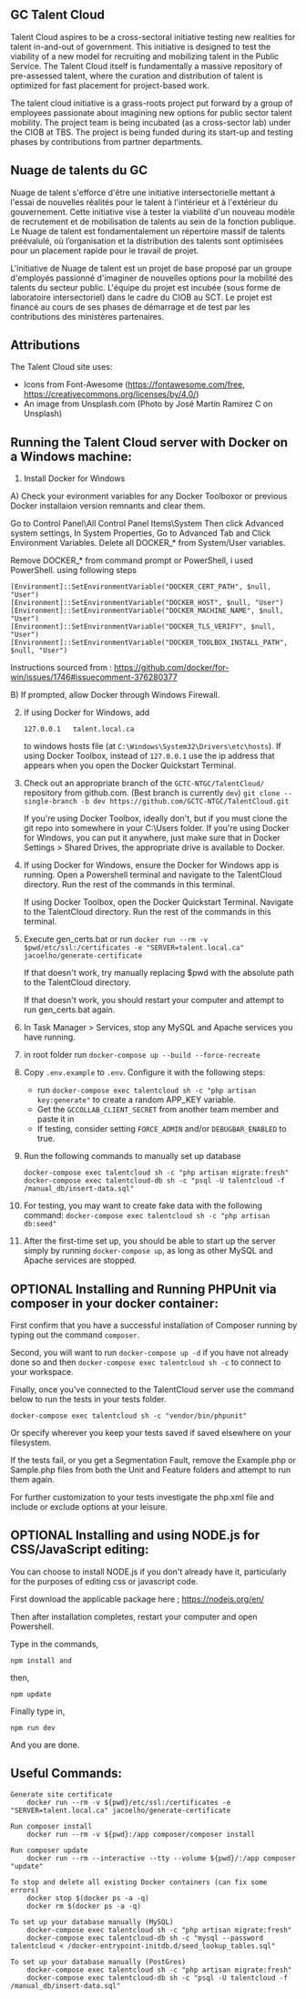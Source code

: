 ## GC Talent Cloud
Talent Cloud aspires to be a cross-sectoral initiative testing new realities for talent in-and-out of government. This initiative is designed to test the viability of a new model for recruiting and mobilizing talent in the Public Service. The Talent Cloud itself is fundamentally a massive repository of pre-assessed talent, where the curation and distribution of talent is optimized for fast placement for project-based work.

The talent cloud initiative is a grass-roots project put forward by a group of employees passionate about imagining new options for public sector talent mobility. The project team is being incubated (as a cross-sector lab) under the CIOB at TBS. The project is being funded during its start-up and testing phases by contributions from partner departments.


## Nuage de talents du GC
Nuage de talent s'efforce d'être une initiative intersectorielle mettant à l'essai de nouvelles réalités pour le talent à l'intérieur et à l'extérieur du gouvernement. Cette initiative vise à tester la viabilité d'un nouveau modèle de recrutement et de mobilisation de talents au sein de la fonction publique. Le Nuage de talent est fondamentalement un répertoire massif de talents préévalulé, où l’organisation et la distribution des talents sont optimisées pour un placement rapide pour le travail de projet.

L'initiative de Nuage de talent est un projet de base proposé par un groupe d'employés passionné d'imaginer de nouvelles options pour la mobilité des talents du secteur public. L'équipe du projet est incubée (sous forme de laboratoire intersectoriel) dans le cadre du CIOB au SCT. Le projet est financé au cours de ses phases de démarrage et de test par les contributions des ministères partenaires.


## Attributions
The Talent Cloud site uses:
* Icons from Font-Awesome (https://fontawesome.com/free, https://creativecommons.org/licenses/by/4.0/)
* An image from Unsplash.com (Photo by José Martín Ramírez C on Unsplash)

## Running the Talent Cloud server with Docker on a Windows machine:
1. Install Docker for Windows

A) Check your evironment variables for any Docker Toolboxor or previous Docker installaion version remnants and clear them.

Go to Control Panel\All Control Panel Items\System Then click Advanced system settings, In System Properties, Go to Advanced Tab and Click Environment Variables. Delete all DOCKER_* from System/User variables.

Remove DOCKER_* from command prompt or PowerShell, i used PowerShell. using following steps
```
[Environment]::SetEnvironmentVariable("DOCKER_CERT_PATH", $null, "User")
[Environment]::SetEnvironmentVariable("DOCKER_HOST", $null, "User")
[Environment]::SetEnvironmentVariable("DOCKER_MACHINE_NAME", $null, "User")
[Environment]::SetEnvironmentVariable("DOCKER_TLS_VERIFY", $null, "User")
[Environment]::SetEnvironmentVariable("DOCKER_TOOLBOX_INSTALL_PATH", $null, "User")
```
Instructions sourced from : https://github.com/docker/for-win/issues/1746#issuecomment-376280377

B) If prompted, allow Docker through Windows Firewall.

2. If using Docker for Windows, add
	```
	127.0.0.1	talent.local.ca
	```
	to windows hosts file (at `C:\Windows\System32\Drivers\etc\hosts`).
    If using Docker Toolbox, instead of `127.0.0.1` use the ip address that appears when you open the Docker Quickstart Terminal.


3. Check out an appropriate branch of the `GCTC-NTGC/TalentCloud/` repository from github.com. (Best branch is currently `dev`)
	`git clone --single-branch -b dev https://github.com/GCTC-NTGC/TalentCloud.git`

	If you're using Docker Toolbox, ideally don't, but if you must clone the git repo into somewhere in your C:\\Users folder. If you're using Docker for Windows, you can put it anywhere, just make sure that in Docker Settings > Shared Drives, the appropriate drive is available to Docker.

4. If using Docker for Windows, ensure the Docker for Windows app is running. Open a Powershell terminal and navigate to the TalentCloud directory. Run the rest of the commands in this terminal.

    If using Docker Toolbox, open the Docker Quickstart Terminal. Navigate to the TalentCloud directory. Run the rest of the commands in this terminal.

5. Execute gen_certs.bat or run
	`docker run --rm -v $pwd/etc/ssl:/certificates -e "SERVER=talent.local.ca" jacoelho/generate-certificate`

	If that doesn't work, try manually replacing $pwd with the absolute path to the TalentCloud directory.

    If that doesn't work, you should restart your computer and attempt to run gen_certs.bat again.

6. In Task Manager > Services, stop any MySQL and Apache services you have running.

7. in root folder run `docker-compose up --build --force-recreate`

8. Copy `.env.example` to `.env`. Configure it with the following steps:
 	- run `docker-compose exec talentcloud sh -c "php artisan key:generate"` to create a random APP_KEY variable.
	- Get the `GCCOLLAB_CLIENT_SECRET` from another team member and paste it in
	- If testing, consider setting `FORCE_ADMIN` and/or `DEBUGBAR_ENABLED` to true.

8. Run the following commands to manually set up database
	```
	docker-compose exec talentcloud sh -c "php artisan migrate:fresh"
	docker-compose exec talentcloud-db sh -c "psql -U talentcloud -f /manual_db/insert-data.sql"
	```

9. For testing, you may want to create fake data with the following command:
	`docker-compose exec talentcloud sh -c "php artisan db:seed"`

10. After the first-time set up, you should be able to start up the server simply by running `docker-compose up`, as long as other MySQL and Apache services are stopped.

## OPTIONAL Installing and Running PHPUnit via composer in your docker container:

First confirm that you have a successful installation of Composer running by typing out the command `composer`.

Second, you will want to run `docker-compose up -d` if you have not already done so and then `docker-compose exec talentcloud sh -c` to connect to your workspace.

Finally, once you've connected to the TalentCloud server use the command below to run the tests in your tests folder.

```
docker-compose exec talentcloud sh -c "vendor/bin/phpunit"
```

Or specify wherever you keep your tests saved if saved elsewhere on your filesystem.

If the tests fail, or you get a Segmentation Fault, remove the Example.php or Sample.php files from both the Unit and Feature folders and attempt to run them again.

For further customization to your tests investigate the php.xml file and include or exclude options at your leisure.

## OPTIONAL Installing and using NODE.js for CSS/JavaScript editing:

You can choose to install NODE.js if you don't already have it, particularly for the purposes of editing css or javascript code. 

First download the applicable package here ; https://nodejs.org/en/

Then after installation completes, restart your computer and open Powershell.

Type in the commands,

```
npm install and
```
then,
```
npm update
```
Finally type in,
```
npm run dev
```
And you are done.

## Useful Commands:
```
Generate site certificate
	docker run --rm -v ${pwd}/etc/ssl:/certificates -e "SERVER=talent.local.ca" jacoelho/generate-certificate

Run composer install
	docker run --rm -v ${pwd}:/app composer/composer install

Run composer update
	docker run --rm --interactive --tty --volume ${pwd}/:/app composer "update"

To stop and delete all existing Docker containers (can fix some errors)
	docker stop $(docker ps -a -q)
	docker rm $(docker ps -a -q)

To set up your database manually (MySQL)
	docker-compose exec talentcloud sh -c "php artisan migrate:fresh"
	docker-compose exec talentcloud-db sh -c "mysql --password talentcloud < /docker-entrypoint-initdb.d/seed_lookup_tables.sql"

To set up your database manually (PostGres)
	docker-compose exec talentcloud sh -c "php artisan migrate:fresh"
	docker-compose exec talentcloud-db sh -c "psql -U talentcloud -f /manual_db/insert-data.sql"
```
